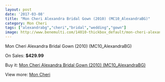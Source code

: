 ```yaml
---
layout: post
date: '2017-03-08'
title: "Mon Cheri Alexandra Bridal Gown (2010) (MC10_AlexandraBG)"
category: Mon Cheri
tags: ["alexandrabg","cheri","bridal","wedding","gown"]
image: http://www.benemulti.com/14010-thickbox_default/mon-cheri-alexandra-bridal-gown-2010-mc10alexandrabg.jpg
---
```

Mon Cheri Alexandra Bridal Gown (2010) (MC10_AlexandraBG)

On Sales: **$429.99**
<a href="https://www.benemulti.com/en/mon-cheri/5350-mon-cheri-alexandra-bridal-gown-2010-mc10alexandrabg.html"><amp-img layout="responsive" width="600" height="600" src="//www.benemulti.com/14010-thickbox_default/mon-cheri-alexandra-bridal-gown-2010-mc10alexandrabg.jpg" alt="Mon Cheri Alexandra Bridal Gown (2010) (MC10_AlexandraBG) 0" /></a>
<a href="https://www.benemulti.com/en/mon-cheri/5350-mon-cheri-alexandra-bridal-gown-2010-mc10alexandrabg.html"><amp-img layout="responsive" width="600" height="600" src="//www.benemulti.com/14012-thickbox_default/mon-cheri-alexandra-bridal-gown-2010-mc10alexandrabg.jpg" alt="Mon Cheri Alexandra Bridal Gown (2010) (MC10_AlexandraBG) 1" /></a>
<a href="https://www.benemulti.com/en/mon-cheri/5350-mon-cheri-alexandra-bridal-gown-2010-mc10alexandrabg.html"><amp-img layout="responsive" width="600" height="600" src="//www.benemulti.com/14011-thickbox_default/mon-cheri-alexandra-bridal-gown-2010-mc10alexandrabg.jpg" alt="Mon Cheri Alexandra Bridal Gown (2010) (MC10_AlexandraBG) 2" /></a>

Buy it: [Mon Cheri Alexandra Bridal Gown (2010) (MC10_AlexandraBG)](https://www.benemulti.com/en/mon-cheri/5350-mon-cheri-alexandra-bridal-gown-2010-mc10alexandrabg.html "Mon Cheri Alexandra Bridal Gown (2010) (MC10_AlexandraBG)")

View more: [Mon Cheri](https://www.benemulti.com/en/46-mon-cheri "Mon Cheri")